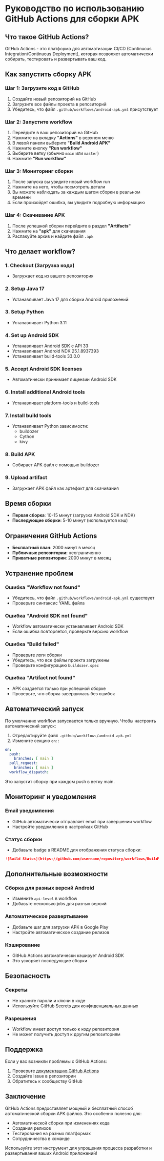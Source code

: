 # Руководство по использованию GitHub Actions для сборки APK

## Что такое GitHub Actions?

GitHub Actions - это платформа для автоматизации CI/CD (Continuous Integration/Continuous Deployment), которая позволяет автоматически собирать, тестировать и развертывать ваш код.

## Как запустить сборку APK

### Шаг 1: Загрузите код в GitHub

1. Создайте новый репозиторий на GitHub
2. Загрузите все файлы проекта в репозиторий
3. Убедитесь, что файл `.github/workflows/android-apk.yml` присутствует

### Шаг 2: Запустите workflow

1. Перейдите в ваш репозиторий на GitHub
2. Нажмите на вкладку **"Actions"** в верхнем меню
3. В левой панели выберите **"Build Android APK"**
4. Нажмите кнопку **"Run workflow"**
5. Выберите ветку (обычно `main` или `master`)
6. Нажмите **"Run workflow"**

### Шаг 3: Мониторинг сборки

1. После запуска вы увидите новый workflow run
2. Нажмите на него, чтобы посмотреть детали
3. Вы можете наблюдать за каждым шагом сборки в реальном времени
4. Если произойдет ошибка, вы увидите подробную информацию

### Шаг 4: Скачивание APK

1. После успешной сборки перейдите в раздел **"Artifacts"**
2. Нажмите на **"apk"** для скачивания
3. Распакуйте архив и найдите файл `.apk`

## Что делает workflow?

### 1. Checkout (Загрузка кода)
- Загружает код из вашего репозитория

### 2. Setup Java 17
- Устанавливает Java 17 для сборки Android приложений

### 3. Setup Python
- Устанавливает Python 3.11

### 4. Set up Android SDK
- Устанавливает Android SDK с API 33
- Устанавливает Android NDK 25.1.8937393
- Устанавливает build-tools 33.0.0

### 5. Accept Android SDK licenses
- Автоматически принимает лицензии Android SDK

### 6. Install additional Android tools
- Устанавливает platform-tools и build-tools

### 7. Install build tools
- Устанавливает Python зависимости:
  - buildozer
  - Cython
  - kivy

### 8. Build APK
- Собирает APK файл с помощью buildozer

### 9. Upload artifact
- Загружает APK файл как артефакт для скачивания

## Время сборки

- **Первая сборка**: 10-15 минут (загрузка Android SDK и NDK)
- **Последующие сборки**: 5-10 минут (используется кэш)

## Ограничения GitHub Actions

- **Бесплатный план**: 2000 минут в месяц
- **Публичные репозитории**: неограниченно
- **Приватные репозитории**: 2000 минут в месяц

## Устранение проблем

### Ошибка "Workflow not found"
- Убедитесь, что файл `.github/workflows/android-apk.yml` существует
- Проверьте синтаксис YAML файла

### Ошибка "Android SDK not found"
- Workflow автоматически устанавливает Android SDK
- Если ошибка повторяется, проверьте версию workflow

### Ошибка "Build failed"
- Проверьте логи сборки
- Убедитесь, что все файлы проекта загружены
- Проверьте конфигурацию `buildozer.spec`

### Ошибка "Artifact not found"
- APK создается только при успешной сборке
- Проверьте, что сборка завершилась без ошибок

## Автоматический запуск

По умолчанию workflow запускается только вручную. Чтобы настроить автоматический запуск:

1. Отредактируйте файл `.github/workflows/android-apk.yml`
2. Измените секцию `on:`:

```yaml
on:
  push:
    branches: [ main ]
  pull_request:
    branches: [ main ]
  workflow_dispatch:
```

Это запустит сборку при каждом push в ветку main.

## Мониторинг и уведомления

### Email уведомления
- GitHub автоматически отправляет email при завершении workflow
- Настройте уведомления в настройках GitHub

### Статус сборки
- Добавьте badge в README для отображения статуса сборки:

```markdown
![Build Status](https://github.com/username/repository/workflows/Build%20Android%20APK/badge.svg)
```

## Дополнительные возможности

### Сборка для разных версий Android
- Измените `api-level` в workflow
- Добавьте несколько jobs для разных версий

### Автоматическое развертывание
- Добавьте шаг для загрузки APK в Google Play
- Настройте автоматическое создание релизов

### Кэширование
- GitHub Actions автоматически кэширует Android SDK
- Это ускоряет последующие сборки

## Безопасность

### Секреты
- Не храните пароли и ключи в коде
- Используйте GitHub Secrets для конфиденциальных данных

### Разрешения
- Workflow имеет доступ только к коду репозитория
- Не может получить доступ к другим репозиториям

## Поддержка

Если у вас возникли проблемы с GitHub Actions:

1. Проверьте [документацию GitHub Actions](https://docs.github.com/en/actions)
2. Создайте Issue в репозитории
3. Обратитесь к сообществу GitHub

## Заключение

GitHub Actions предоставляет мощный и бесплатный способ автоматической сборки APK файлов. Это особенно полезно для:

- Автоматической сборки при изменениях кода
- Создания релизов
- Тестирования на разных платформах
- Сотрудничества в команде

Используйте этот инструмент для упрощения процесса разработки и развертывания ваших Android приложений!
